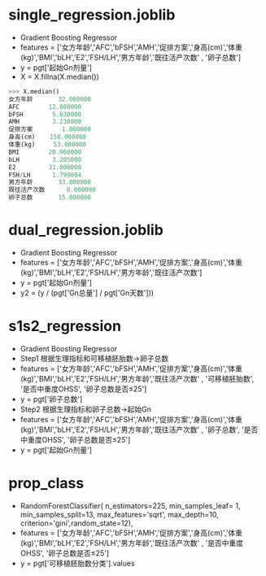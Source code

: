 # single_regression.joblib
- Gradient Boosting Regressor
- features = ['女方年龄','AFC','bFSH','AMH','促排方案','身高(cm)','体重(kg)','BMI','bLH','E2','FSH/LH','男方年龄','既往活产次数' , '卵子总数']
- y = pgt['起始Gn剂量']
- X = X.fillna(X.median())
``` python
>>> X.median()
女方年龄       32.000000
AFC        12.000000
bFSH        5.630000
AMH         3.230000
促排方案        1.000000
身高(cm)    158.000000
体重(kg)     53.000000
BMI        20.960000
bLH         3.205000
E2         31.000000
FSH/LH      1.799004
男方年龄       33.000000
既往活产次数      0.000000
卵子总数       15.000000
```
# dual_regression.joblib
- Gradient Boosting Regressor
- features = ['女方年龄','AFC','bFSH','AMH','促排方案','身高(cm)','体重(kg)','BMI','bLH','E2','FSH/LH','男方年龄','既往活产次数']
- y = pgt['起始Gn剂量']
- y2 = (y / (pgt['Gn总量'] / pgt['Gn天数']))

# s1s2_regression
- Gradient Boosting Regressor
- Step1 根据生理指标和可移植胚胎数→卵子总数
- features = ['女方年龄','AFC','bFSH','AMH','促排方案','身高(cm)','体重(kg)','BMI','bLH','E2','FSH/LH','男方年龄','既往活产次数' , '可移植胚胎数', '是否中重度OHSS', '卵子总数是否≤25']
- y = pgt['卵子总数']
- Step2 根据生理指标和卵子总数→起始Gn
- features = ['女方年龄','AFC','bFSH','AMH','促排方案','身高(cm)','体重(kg)','BMI','bLH','E2','FSH/LH','男方年龄','既往活产次数' , '卵子总数', '是否中重度OHSS', '卵子总数是否≤25']
- y = pgt['起始Gn剂量']

# prop_class
- RandomForestClassifier( n_estimators=225, min_samples_leaf= 1, min_samples_split=13, max_features='sqrt', max_depth=10, criterion='gini',random_state=12),
- features = ['女方年龄','AFC','bFSH','AMH','促排方案','身高(cm)','体重(kg)','BMI','bLH','E2','FSH/LH','男方年龄','既往活产次数' , '是否中重度OHSS', '卵子总数是否≤25']
- y = pgt['可移植胚胎数分类'].values